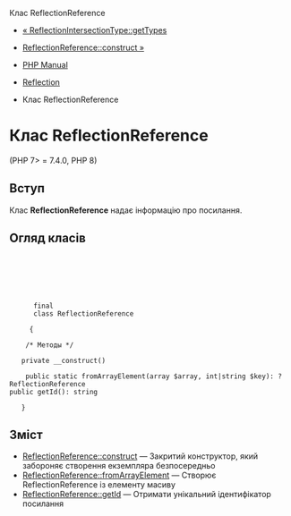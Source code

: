 Клас ReflectionReference

-   [« ReflectionIntersectionType::getTypes](reflectionintersectiontype.gettypes.html)
    
-   [ReflectionReference::construct »](reflectionreference.construct.html)
    
-   [PHP Manual](index.html)
    
-   [Reflection](book.reflection.html)
    
-   Клас ReflectionReference
    

# Клас ReflectionReference

(PHP 7> = 7.4.0, PHP 8)

## Вступ

Клас **ReflectionReference** надає інформацію про посилання.

## Огляд класів

```classsynopsis

     
    

    
     
      final
      class ReflectionReference
     
     {

    /* Методы */
    
   private __construct()

    public static fromArrayElement(array $array, int|string $key): ?ReflectionReference
public getId(): string

   }
```

## Зміст

-   [ReflectionReference::construct](reflectionreference.construct.html) — Закритий конструктор, який забороняє створення екземпляра безпосередньо
-   [ReflectionReference::fromArrayElement](reflectionreference.fromarrayelement.html) — Створює ReflectionReference із елементу масиву
-   [ReflectionReference::getId](reflectionreference.getid.html) — Отримати унікальний ідентифікатор посилання